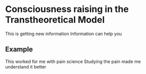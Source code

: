 # Consciousness raising in the Transtheoretical Model

This is getting new information
Information can help you

## Example
This worked for me with pain science
Studying the pain made me understand it better

